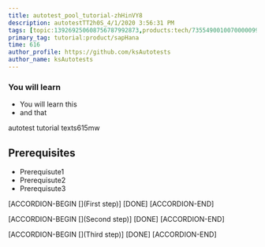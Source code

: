 ```yaml
---
title: autotest_pool_tutorial-zhHinVY8
description: autotestTT2h0S_4/1/2020 3:56:31 PM
tags: [topic:139269250608756787992873,products:tech/73554900100700000996,tutorial:experience/advanced]
primary_tag: tutorial:product/sapHana
time: 616
author_profile: https://github.com/ksAutotests
author_name: ksAutotests
---
```

### You will learn
- You will learn this
- and that

autotest tutorial texts615mw

## Prerequisites
- Prerequisute1
- Prerequisute2
- Prerequisute3

[ACCORDION-BEGIN [](First step)]
[DONE]
[ACCORDION-END]

[ACCORDION-BEGIN [](Second step)]
[DONE]
[ACCORDION-END]

[ACCORDION-BEGIN [](Third step)]
[DONE]
[ACCORDION-END]

